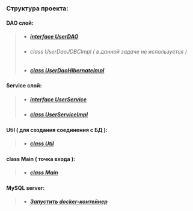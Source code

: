 ### Структура проекта:

#### <b>DAO слой:</b>
>- ##### [interface UserDAO](src/main/java/jm/task/core/jdbc/dao/UserDao.java)
>- ###### class UserDaoJDBCImpl ( в данной задаче не используется )
>- ##### [class UserDaoHibernateImpl](src/main/java/jm/task/core/jdbc/dao/UserDaoHibernateImpl.java)

#### <b>Service слой:</b>
>- ##### [interface UserService](src/main/java/jm/task/core/jdbc/service/UserService.java)
>- ##### [class UserServiceImpl](src/main/java/jm/task/core/jdbc/service/UserServiceImpl.java)

#### <b>Util ( для создания соединения с БД ):</b>
>- ##### [class Util](src/main/java/jm/task/core/jdbc/util/Util.java)

#### <b>class Main ( точка входа ):</b>
>- ##### [class Main](src/main/java/jm/task/core/jdbc/Main.java)


#### <b>MySQL server:</b>
>- ##### [Запустить docker-контейнер](.docker)
